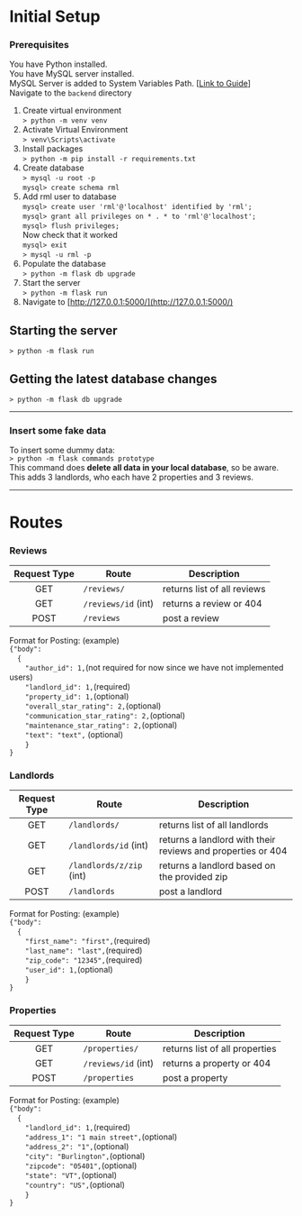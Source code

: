 # Initial Setup
### Prerequisites
You have Python installed.  
You have MySQL server installed.  
MySQL Server is added to System Variables Path. [[Link to Guide](https://dev.mysql.com/doc/refman/8.0/en/mysql-installation-windows-path.html)]  
Navigate to the `backend` directory  
1. Create virtual environment  
`> python -m venv venv`  
2. Activate Virtual Environment  
`> venv\Scripts\activate`  
3. Install packages  
`> python -m pip install -r requirements.txt`  
4. Create database  
`> mysql -u root -p`  
`mysql> create schema rml`  
5. Add rml user to database  
`mysql> create user 'rml'@'localhost' identified by 'rml';`  
`mysql> grant all privileges on * . * to 'rml'@'localhost';`  
`mysql> flush privileges;`  
Now check that it worked  
`mysql> exit`  
`> mysql -u rml -p`  
7. Populate the database  
`> python -m flask db upgrade`  
8. Start the server  
`> python -m flask run`  
9. Navigate to [http://127.0.0.1:5000/](http://127.0.0.1:5000/)  

## Starting the server
`> python -m flask run`  

## Getting the latest database changes
 `> python -m flask db upgrade`  

---  
### Insert some fake data
To insert some dummy data:  
`> python -m flask commands prototype`  
This command does **delete all data in your local database**, so be aware.  
This adds 3 landlords, who each have 2 properties and 3 reviews.  


---  

# Routes  
### Reviews   
| Request Type  | Route               | Description                 |
|:-------------:|---------------------|-----------------------------|
| GET           | `/reviews/`         | returns list of all reviews |
| GET           | `/reviews/id` (int) | returns a review or 404     |
| POST          | `/reviews`          | post a review               |  

Format for Posting: (example)  
`{"body":`  
&emsp;`{`  
&emsp;&emsp;`"author_id": 1,`(not required for now since we have not implemented users)  
&emsp;&emsp;`"landlord_id": 1,`(required)  
&emsp;&emsp;`"property_id": 1,`(optional)  
&emsp;&emsp;`"overall_star_rating": 2,`(optional)  
&emsp;&emsp;`"communication_star_rating": 2,`(optional)  
&emsp;&emsp;`"maintenance_star_rating": 2,`(optional)  
&emsp;&emsp;`"text": "text",` (optional)  
&emsp;&emsp;`}`  
`}`  


### Landlords  
| Request Type  | Route                    | Description                                                 |
|:-------------:|--------------------------|-------------------------------------------------------------|
| GET           | `/landlords/`            | returns list of all landlords                               |
| GET           | `/landlords/id` (int)    | returns a landlord with their reviews and properties or 404 |
| GET           | `/landlords/z/zip` (int) | returns a landlord based on the provided zip             |
| POST          | `/landlords`             | post a landlord                                             |  

Format for Posting: (example)  
`{"body":`  
&emsp;`{`  
    &emsp;&emsp;`"first_name": "first",`(required)  
    &emsp;&emsp;`"last_name": "last",`(required)  
    &emsp;&emsp;`"zip_code": "12345",`(required)  
    &emsp;&emsp;`"user_id": 1,`(optional)  
    &emsp;&emsp;`}`  
`}`  


### Properties
| Request Type  | Route                  | Description                    |
|:-------------:|------------------------|--------------------------------|
| GET           | `/properties/`         | returns list of all properties |
| GET           | `/reviews/id` (int)    | returns a property or 404      |
| POST          | `/properties`          | post a property                |  

Format for Posting: (example)  
`{"body":`  
&emsp;`{`  
    &emsp;&emsp;`"landlord_id": 1,`(required)  
    &emsp;&emsp;`"address_1": "1 main street",`(optional)  
    &emsp;&emsp;`"address_2": "1",`(optional)  
    &emsp;&emsp;`"city": "Burlington",`(optional)  
    &emsp;&emsp;`"zipcode": "05401",`(optional)  
    &emsp;&emsp;`"state": "VT",`(optional)  
    &emsp;&emsp;`"country": "US",`(optional)  
    &emsp;&emsp;`}`  
`}`
